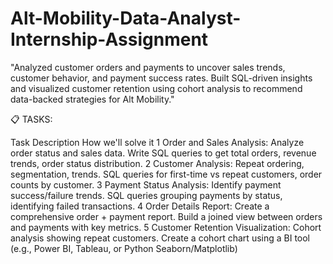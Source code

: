 # Alt-Mobility-Data-Analyst-Internship-Assignment
"Analyzed customer orders and payments to uncover sales trends, customer behavior, and payment success rates. Built SQL-driven insights and visualized customer retention using cohort analysis to recommend data-backed strategies for Alt Mobility."


📋 TASKS:

Task	Description	How we'll solve it
1	Order and Sales Analysis: Analyze order status and sales data.	Write SQL queries to get total orders, revenue trends, order status distribution.
2	Customer Analysis: Repeat ordering, segmentation, trends.	SQL queries for first-time vs repeat customers, order counts by customer.
3	Payment Status Analysis: Identify payment success/failure trends.	SQL queries grouping payments by status, identifying failed transactions.
4	Order Details Report: Create a comprehensive order + payment report.	Build a joined view between orders and payments with key metrics.
5	Customer Retention Visualization: Cohort analysis showing repeat customers.	Create a cohort chart using a BI tool (e.g., Power BI, Tableau, or Python Seaborn/Matplotlib)
